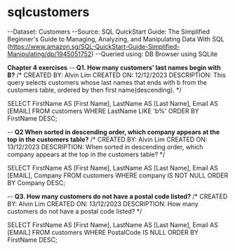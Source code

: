 # sqlcustomers
--Dataset: Customers
--Source: SQL QuickStart Guide: The Simplified Beginner's Guide to Managing, Analyzing, and Manipulating Data With SQL (https://www.amazon.sg/SQL-QuickStart-Guide-Simplified-Manipulating/dp/1945051752)
--Queried using: DB Browser using SQLite

**Chapter 4 exercises**
-- **Q1. How many customers’ last names begin with B?**
/*
CREATED BY: Alvin Lim
CREATED ON: 12/12/2023
DESCRIPTION: This query selects customers whose last names that ends with b from the customers table, ordered by then first name(descending).
*/

SELECT
  FirstName AS [First Name],
  LastName AS [Last Name],
  Email AS [EMAIL]
FROM customers
WHERE LastName LIKE 'b%'
ORDER BY FirstName DESC;

-- **Q2 When sorted in descending order, which company appears at the top in the customers table?**
/*
CREATED BY: Alvin Lim
CREATED ON: 13/12/2023
DESCRIPTION: When sorted in descending order, which company appears at the top in the customers table?
*/

SELECT
  FirstName AS [First Name],
  LastName AS [Last Name],
  Email AS [EMAIL],
Company 
FROM customers
WHERE company IS NOT NULL
ORDER BY Company DESC;

-- **Q3. How many customers do not have a postal code listed?**
/*
CREATED BY: Alvin Lim
CREATED ON: 13/12/2023
DESCRIPTION: How many customers do not have a postal code listed?
*/

SELECT
  FirstName AS [First Name],
  LastName AS [Last Name],
  Email AS [EMAIL]
FROM customers
WHERE PostalCode IS NULL
ORDER BY FirstName DESC;



